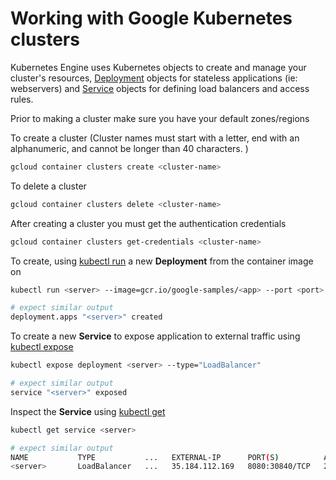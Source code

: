 # Working with Google Kubernetes clusters

Kubernetes Engine uses Kubernetes objects to create and manage your cluster's resources, [Deployment](https://kubernetes.io/docs/concepts/workloads/controllers/deployment/) objects for stateless applications (ie: webservers) and [Service](https://kubernetes.io/docs/concepts/services-networking/service/) objects for defining load balancers and access rules.

Prior to making a cluster make sure you have your default zones/regions

To create a cluster (Cluster names must start with a letter, end with an alphanumeric, and cannot be longer than 40 characters. )

```sh
gcloud container clusters create <cluster-name>
```

To delete a cluster

```sh
gcloud container clusters delete <cluster-name>
```

After creating a cluster you must get the authentication credentials

```sh
gcloud container clusters get-credentials <cluster-name>
```

To create, using [kubectl run](https://kubernetes.io/docs/reference/generated/kubectl/kubectl-commands#run) a new **Deployment** <server> from the <app> container image on <port>

```sh
kubectl run <server> --image=gcr.io/google-samples/<app> --port <port>

# expect similar output
deployment.apps "<server>" created
```

To create a new **Service** to expose application to external traffic using [kubectl expose](https://kubernetes.io/docs/reference/generated/kubectl/kubectl-commands#expose)

```sh
kubectl expose deployment <server> --type="LoadBalancer"

# expect similar output
service "<server>" exposed
```

Inspect the **Service** using [kubectl get](https://kubernetes.io/docs/user-guide/kubectl/v1.9/#get)

```sh
kubectl get service <server>

# expect similar output
NAME           TYPE           ...   EXTERNAL-IP      PORT(S)          AGE
<server>       LoadBalancer   ...   35.184.112.169   8080:30840/TCP   2m
```